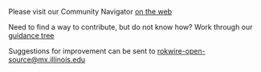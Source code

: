 Please visit our Community Navigator [on the web](https://rokwirecommunity.web.illinois.edu/navigator.htm)   

Need to find a way to contribute, but do not know how? Work through our [guidance tree](https://rokwirecommunity.web.illinois.edu/guidance-tree.htm)

Suggestions for improvement can be sent to [rokwire-open-source@mx.illinois.edu](mailto:rokwire-open-source@mx.illinois.edu)
